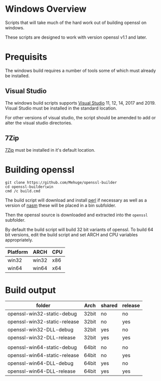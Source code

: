 Windows Overview
==
Scripts that will take much of the hard work out of building openssl on windows.

These scripts are designed to work with version openssl v1.1 and later.

Prequisits
==

The windows build requires a number of tools some of which must already be installed.

Visual Studio
--
The windows build scripts supports [Visual Studio](https://visualstudio.microsoft.com/downloads/) 11, 12, 14, 2017 and 2019. Visual Studio must be installed in the standard location.

For other versions of visual studio, the script should be amended to add or alter the visual studio directories.

7Zip
--
[7Zip](https://www.7-zip.org/download.html) must be installed in it's default location.

Building openssl
==
```
git clone https://github.com/Mehuge/openssl-builder
cd openssl-builder\win
cmd /c build.cmd
```

The build script will download and install [perl](https://strawberryperl.com/) if necessary as well as a version of [nasm](https://www.nasm.us/) these will be placed in a bin subfolder.

Then the openssl source is downloaded and extracted into the `openssl` subfolder.

By default the build script will build 32 bit variants of openssl. To build 64 bit versions, edit the build script and set ARCH and CPU variables appropriately.

| Platform | ARCH  | CPU |
| -------- | ----- | --- |
| win32    | win32 | x86 |
| win64    | win64 | x64 |

Build output
==
| folder                       | Arch  | shared | release |
| ---------------------------- | ----- | ------ | ------- |
| openssl-win32-static-debug   | 32bit | no     | no      |
| openssl-win32-static-release | 32bit | no     | yes     |
| openssl-win32-DLL-debug      | 32bit | yes    | no      |
| openssl-win32-DLL-release    | 32bit | yes    | yes     |
| | | | |
| openssl-win64-static-debug   | 64bit | no     | no      |
| openssl-win64-static-release | 64bit | no     | yes     |
| openssl-win64-DLL-debug      | 64bit | yes    | no      |
| openssl-win64-DLL-release    | 64bit | yes    | yes     |
